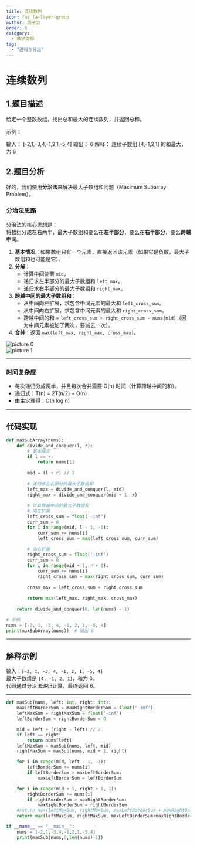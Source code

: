 ```yaml
---
title: 连续数列
icon: fas fa-layer-group
author: 周子力
order: 6
category:
  - 教学文档
tag:
  - "递归与分治"
---
```

# 连续数列
## 1.题目描述
给定一个整数数组，找出总和最大的连续数列，并返回总和。

示例：

输入： [-2,1,-3,4,-1,2,1,-5,4]
输出： 6
解释： 连续子数组 [4,-1,2,1] 的和最大，为 6
## 2.题目分析

好的，我们使用**分治法**来解决最大子数组和问题（Maximum Subarray Problem）。  

### 分治法思路

分治法的核心思想是：  
将数组分成左右两半，最大子数组和要么在**左半部分**，要么在**右半部分**，要么**跨越中间**。

1. **基本情况**：如果数组只有一个元素，直接返回该元素（如果它是负数，最大子数组和也可能是它）。
2. **分解**：
   - 计算中间位置 `mid`。
   - 递归求左半部分的最大子数组和 `left_max`。
   - 递归求右半部分的最大子数组和 `right_max`。
3. **跨越中间的最大子数组和**：
   - 从中间向左扩展，求包含中间元素的最大和 `left_cross_sum`。
   - 从中间向右扩展，求包含中间元素的最大和 `right_cross_sum`。
   - 跨越中间的和 = `left_cross_sum + right_cross_sum - nums[mid]`（因为中间元素被加了两次，要减去一次）。
4. **合并**：返回 `max(left_max, right_max, cross_max)`。


![picture 0](https://oss.docs.z-xin.net/3a638ee9196a673999e4492a196df53230e88c0ed3a370283782921aa58959c1.png)  
![picture 1](https://oss.docs.z-xin.net/e6ea50945e7ba52da2b545f94eba61d52e0051901d683f06230d039085243d10.png)  

---

### 时间复杂度
- 每次递归分成两半，并且每次合并需要 O(n) 时间（计算跨越中间的和）。
- 递归式：T(n) = 2T(n/2) + O(n)
- 由主定理得：O(n log n)

---

## 代码实现

```python
def maxSubArray(nums):
    def divide_and_conquer(l, r):
        # 基本情况
        if l == r:
            return nums[l]
        
        mid = (l + r) // 2
        
        # 递归求左右部分的最大子数组和
        left_max = divide_and_conquer(l, mid)
        right_max = divide_and_conquer(mid + 1, r)
        
        # 计算跨越中间的最大子数组和
        # 向左扩展
        left_cross_sum = float('-inf')
        curr_sum = 0
        for i in range(mid, l - 1, -1):
            curr_sum += nums[i]
            left_cross_sum = max(left_cross_sum, curr_sum)
        
        # 向右扩展
        right_cross_sum = float('-inf')
        curr_sum = 0
        for i in range(mid + 1, r + 1):
            curr_sum += nums[i]
            right_cross_sum = max(right_cross_sum, curr_sum)
        
        cross_max = left_cross_sum + right_cross_sum
        
        return max(left_max, right_max, cross_max)
    
    return divide_and_conquer(0, len(nums) - 1)

# 示例
nums = [-2, 1, -3, 4, -1, 2, 1, -5, 4]
print(maxSubArray(nums))  # 输出 6
```

---

## 解释示例
输入：`[-2, 1, -3, 4, -1, 2, 1, -5, 4]`  
最大子数组是 `[4, -1, 2, 1]`，和为 6。  
代码通过分治法递归计算，最终返回 6。

---




```python
def maxSub(nums, left: int, right: int):
    maxLeftBorderSum = maxRightBorderSum = float('-inf')
    leftMaxSum = rightMaxSum = float('-inf')
    leftBorderSum = rightBorderSum = 0

    mid = left + (right - left) // 2
    if left == right:
        return nums[left]
    leftMaxSum = maxSub(nums, left, mid)
    rightMaxSum = maxSub(nums, mid + 1, right)

    for i in range(mid, left - 1, -1):
        leftBorderSum += nums[i]
        if leftBorderSum > maxLeftBorderSum:
            maxLeftBorderSum = leftBorderSum

    for i in range(mid + 1, right + 1, 1):
        rightBorderSum += nums[i]
        if rightBorderSum > maxRightBorderSum:
            maxRightBorderSum = rightBorderSum
    #return max(leftMaxSum, rightMaxSum, maxLeftBorderSum + maxRightBorderSum)
    return max(leftMaxSum, rightMaxSum, maxLeftBorderSum+maxRightBorderSum)

if __name__ == "__main__":
    nums = [-2,1,-3,4,-1,2,1,-5,4]
    print(maxSub(nums,0,len(nums)-1))
```